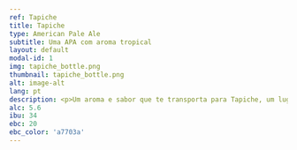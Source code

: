 ```yaml
---
ref: Tapiche
title: Tapiche
type: American Pale Ale
subtitle: Uma APA com aroma tropical
layout: default
modal-id: 1
img: tapiche_bottle.png
thumbnail: tapiche_bottle.png
alt: image-alt
lang: pt
description: <p>Um aroma e sabor que te transporta para Tapiche, um lugar mágico e perdido no meio da amazónia peruana, onde se vive ao ritmo da preguiça.</p> <p class="small">Uma cerveja fácil de beber e cheia de sabor, para apreciar enquanto abrandas o teu dia. Espreguiça-te como uma preguiça, com uma tapiche na mão!</p>
alc: 5.6
ibu: 34
ebc: 20
ebc_color: 'a7703a'
---
```


